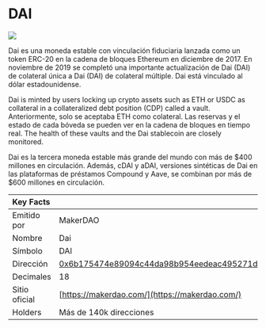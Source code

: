 # DAI

![](../../.gitbook/assets/dai.png)

Dai es una moneda estable con vinculación fiduciaria lanzada como un token ERC-20 en la cadena de bloques Ethereum en diciembre de 2017. En noviembre de 2019 se completó una importante actualización de Dai \(DAI\) de colateral única a Dai \(DAI\) de colateral múltiple. Dai está vinculado al dólar estadounidense.

Dai is minted by users locking up crypto assets such as ETH or USDC as collateral in a collateralized debt position \(CDP\) called a vault. Anteriormente, solo se aceptaba ETH como colateral. Las reservas y el estado de cada bóveda se pueden ver en la cadena de bloques en tiempo real. The health of these vaults and the Dai stablecoin are closely monitored.

Dai es la tercera moneda estable más grande del mundo con más de $400 millones en circulación. Además, cDAI y aDAI, versiones sintéticas de Dai en las plataformas de préstamos Compound y Aave, se combinan por más de $600 millones en circulación.

| Key Facts     |                                                                                                                     |
|:------------- |:------------------------------------------------------------------------------------------------------------------- |
| Emitido por   | MakerDAO                                                                                                            |
| Nombre        | Dai                                                                                                                 |
| Símbolo       | DAI                                                                                                                 |
| Dirección     | [0x6b175474e89094c44da98b954eedeac495271d0f](https://etherscan.io/token/0x6b175474e89094c44da98b954eedeac495271d0f) |
| Decimales     | 18                                                                                                                  |
| Sitio oficial | [https://makerdao.com/](https://makerdao.com/)                                                                      |
| Holders       | Más de 140k direcciones                                                                                             |

